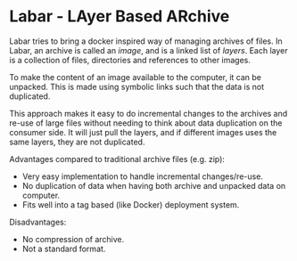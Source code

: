# Labar - LAyer Based ARchive

Labar tries to bring a docker inspired way of managing archives of files. In Labar, an archive is called an _image_, and is a linked list of _layers_. Each layer is a collection of files, directories and references to other images.

To make the content of an image available to the computer, it can be unpacked. This is made using symbolic links such that the data is not duplicated.

This approach makes it easy to do incremental changes to the archives and re-use of large files without needing to think about data duplication on the consumer side. It will just pull the layers, and if different images uses the same layers, they are not duplicated.

Advantages compared to traditional archive files (e.g. zip):
* Very easy implementation to handle incremental changes/re-use.
* No duplication of data when having both archive and unpacked data on computer.
* Fits well into a tag based (like Docker) deployment system.

Disadvantages:
* No compression of archive.
* Not a standard format.